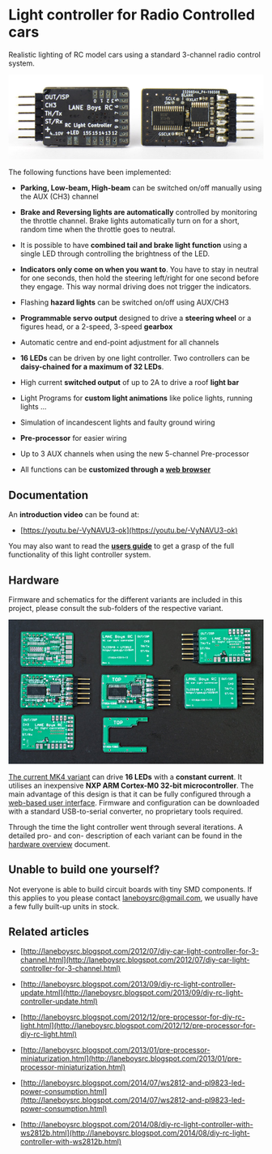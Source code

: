# Light controller for Radio Controlled cars

Realistic lighting of RC model cars using a standard 3-channel radio control system.

![MK4 light controller revision 2 PCB](doc/light-controller-mk4-tlc5940-lpc812-rev2.jpg)

The following functions have been implemented:

- **Parking, Low-beam, High-beam** can be switched on/off manually using the AUX (CH3) channel

- **Brake and Reversing lights are automatically** controlled by monitoring the throttle channel. Brake lights automatically turn on for a short, random time when the throttle goes to neutral.

- It is possible to have **combined tail and brake light function** using a single LED through controlling the brightness of the LED.

- **Indicators only come on when you want to**. You have to stay in neutral for one seconds, then hold the steering left/right for one second before they engage. This way normal driving does not trigger the indicators.

- Flashing **hazard lights** can be switched on/off using AUX/CH3

- **Programmable servo output** designed to drive a **steering wheel** or a figures head, or a 2-speed, 3-speed **gearbox**

- Automatic centre and end-point adjustment for all channels

- **16 LEDs** can be driven by one light controller. Two controllers can be **daisy-chained for a maximum of 32 LEDs**.

- High current **switched output** of up to 2A to drive a roof **light bar**

- Light Programs for **custom light animations** like police lights, running lights ...

- Simulation of incandescent lights and faulty ground wiring

- **Pre-processor** for easier wiring

- Up to 3 AUX channels when using the new 5-channel Pre-processor

- All functions can be **customized through a [web browser](https://laneboysrc.github.io/rc-light-controller/)**


## Documentation

An **introduction video** can be found at:

- [https://youtu.be/-VyNAVU3-ok](https://youtu.be/-VyNAVU3-ok)

You may also want to read the **[users guide](doc/light-controller-instructions-mk4.pdf)** to get a grasp of the full functionality of this light controller system.


## Hardware

Firmware and schematics for the different variants are included in this project, please consult the sub-folders of the respective variant.

![MK4 light controller in various state of assembly](doc/light-controller-mk4-tlc5940-lpc812.jpg)

[The current MK4 variant](mk4-tlc5940-lpc812/) can drive **16 LEDs** with a **constant current**. It utilises an inexpensive **NXP ARM Cortex-M0 32-bit microcontroller**.
The main advantage of this design is that it can be fully configured through a [web-based user interface](https://laneboysrc.github.io/rc-light-controller/). Firmware and configuration can be downloaded with a standard USB-to-serial converter, no proprietary tools required.

Through the time the light controller went through several iterations.
A detailed pro- and con- description of each variant can be found in the [hardware overview](doc/hardware-overview.md) document.


## Unable to build one yourself?

Not everyone is able to build circuit boards with tiny SMD components. If this applies to you please contact [laneboysrc@gmail.com](mailto:laneboysrc@gmail.com), we usually have a few fully built-up units in stock.


## Related articles

- [http://laneboysrc.blogspot.com/2012/07/diy-car-light-controller-for-3-channel.html](http://laneboysrc.blogspot.com/2012/07/diy-car-light-controller-for-3-channel.html)

- [http://laneboysrc.blogspot.com/2013/09/diy-rc-light-controller-update.html](http://laneboysrc.blogspot.com/2013/09/diy-rc-light-controller-update.html)

- [http://laneboysrc.blogspot.com/2012/12/pre-processor-for-diy-rc-light.html](http://laneboysrc.blogspot.com/2012/12/pre-processor-for-diy-rc-light.html)

- [http://laneboysrc.blogspot.com/2013/01/pre-processor-miniaturization.html](http://laneboysrc.blogspot.com/2013/01/pre-processor-miniaturization.html)

- [http://laneboysrc.blogspot.com/2014/07/ws2812-and-pl9823-led-power-consumption.html](http://laneboysrc.blogspot.com/2014/07/ws2812-and-pl9823-led-power-consumption.html)

- [http://laneboysrc.blogspot.com/2014/08/diy-rc-light-controller-with-ws2812b.html](http://laneboysrc.blogspot.com/2014/08/diy-rc-light-controller-with-ws2812b.html)
